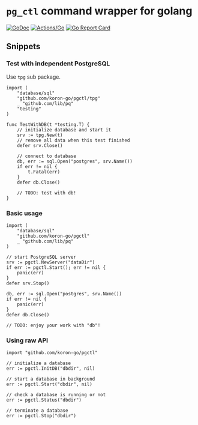 # `pg_ctl` command wrapper for golang

[![GoDoc](https://godoc.org/github.com/koron-go/pgctl?status.svg)](https://godoc.org/github.com/koron-go/pgctl)
[![Actions/Go](https://github.com/koron-go/pgctl/workflows/Go/badge.svg)](https://github.com/koron-go/pgctl/actions?query=workflow%3AGo)
[![Go Report Card](https://goreportcard.com/badge/github.com/koron-go/pgctl)](https://goreportcard.com/report/github.com/koron-go/pgctl)

## Snippets

### Test with independent PostgreSQL

Use `tpg` sub package.

```golang
import (
    "database/sql"
    "github.com/koron-go/pgctl/tpg"
    _ "github.com/lib/pq"
    "testing"
)

func TestWithDB(t *testing.T) {
    // initialize database and start it
    srv := tpg.New(t)
    // remove all data when this test finished
    defer srv.Close()

    // connect to database
    db, err := sql.Open("postgres", srv.Name())
    if err != nil {
        t.Fatal(err)
    }
    defer db.Close()

    // TODO: test with db!
}
```

### Basic usage

```golang
import (
    "database/sql"
    "github.com/koron-go/pgctl"
    _ "github.com/lib/pq"
)

// start PostgreSQL server
srv := pgctl.NewServer("dataDir")
if err := pgctl.Start(); err != nil {
    panic(err)
}
defer srv.Stop()

db, err := sql.Open("postgres", srv.Name())
if err != nil {
    panic(err)
}
defer db.Close()

// TODO: enjoy your work with "db"!
```

### Using raw API

```golang
import "github.com/koron-go/pgctl"

// initialize a database
err := pgctl.InitDB("dbdir", nil)

// start a database in background
err := pgctl.Start("dbdir", nil)

// check a database is running or not
err := pgctl.Status("dbdir")

// terminate a database
err := pgctl.Stop("dbdir")
```
